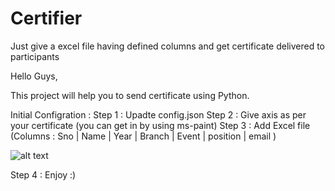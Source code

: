 # Certifier
Just give a excel file having defined columns and get certificate delivered to participants


Hello Guys,

This project will help you to send certificate using Python.


Initial Configration :
Step 1 : Upadte config.json 
Step 2 : Give axis as per your certificate  (you can get in by using ms-paint)
Step 3 : Add Excel file (Columns : Sno 	| Name |	Year |	Branch	| Event	| position | 	email )

![alt text](https://github.com/rahuljain4187/certifier/blob/master/certifier.png)

Step 4 : Enjoy :)

